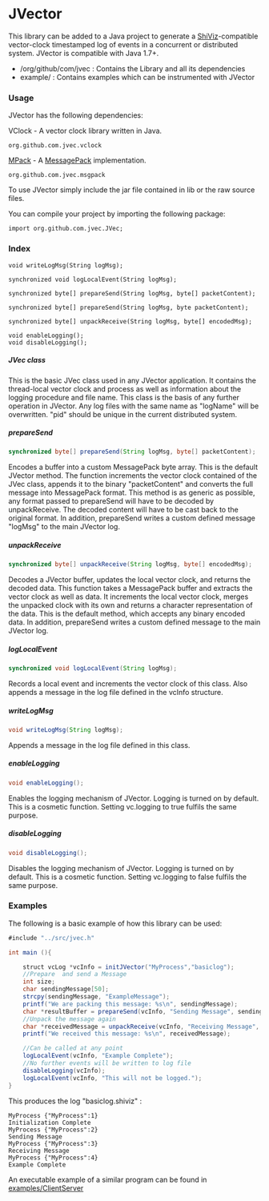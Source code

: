 JVector
========

This library can be added to a Java project to generate a [ShiViz](http://bestchai.bitbucket.org/shiviz/)-compatible vector-clock timestamped log of events in a concurrent or distributed system.
JVector is compatible with Java 1.7+.

* /org/github/com/jvec    : Contains the Library and all its dependencies
* example/  : Contains examples which can be instrumented with JVector


### Usage

JVector has the following dependencies:

VClock - A vector clock library written in Java.
```
org.github.com.jvec.vclock
```
[MPack](https://github.com/msgpack/msgpack-java) - A [MessagePack](http://msgpack.org/index.html) implementation.
```
org.github.com.jvec.msgpack
```

To use JVector simply include the jar file contained in lib or the raw source files.

You can compile your project by importing the following package:
```
import org.github.com.jvec.JVec;
```


### Index
```
void writeLogMsg(String logMsg);
```
```
synchronized void logLocalEvent(String logMsg);
```
```
synchronized byte[] prepareSend(String logMsg, byte[] packetContent);
```
```
synchronized byte[] prepareSend(String logMsg, byte packetContent);
```
```
synchronized byte[] unpackReceive(String logMsg, byte[] encodedMsg);
```
```
void enableLogging();
void disableLogging();
```
#####   JVec class

This is the basic JVec class used in any JVector application.
It contains the thread-local vector clock and process as well as information about the logging procedure and file name.
This class is the basis of any further operation in JVector.
Any log files with the same name as "logName" will be overwritten. "pid" should be unique in the current distributed system.

#####   prepareSend
```java
synchronized byte[] prepareSend(String logMsg, byte[] packetContent);
```
Encodes a buffer into a custom MessagePack byte array.
This is the default JVector method.
The function increments the vector clock contained of the JVec class, appends it to the binary "packetContent" and converts the full message into MessagePack format.
This method is as generic as possible, any format passed to prepareSend will have to be decoded by unpackReceive. The decoded content will have to be cast back to the original format.
In addition, prepareSend writes a custom defined message "logMsg" to the main JVector log.

#####   unpackReceive
```java
synchronized byte[] unpackReceive(String logMsg, byte[] encodedMsg);
```
Decodes a JVector buffer, updates the local vector clock, and returns the decoded data.
This function takes a MessagePack buffer and extracts the vector clock as well as data. It increments the local vector clock, merges the unpacked clock with its own and returns a character representation of the data.
This is the default method, which accepts any binary encoded data.
In addition, prepareSend writes a custom defined message to the main JVector log.

#####   logLocalEvent
```java
synchronized void logLocalEvent(String logMsg);
```
Records a local event and increments the vector clock of this class.
Also appends a message in the log file defined in the vcInfo structure.

#####   writeLogMsg

```java
void writeLogMsg(String logMsg);
```
Appends a message in the log file defined in this class.

#####   enableLogging
```java
void enableLogging();
```
Enables the logging mechanism of JVector. Logging is turned on by default.
This is a cosmetic function. Setting vc.logging to true fulfils the same purpose.

#####   disableLogging
```java
void disableLogging();
```
Disables the logging mechanism of JVector. Logging is turned on by default.
This is a cosmetic function. Setting vc.logging to false fulfils the same purpose.

###   Examples

The following is a basic example of how this library can be used:

```java
#include "../src/jvec.h"

int main (){

    struct vcLog *vcInfo = initJVector("MyProcess","basiclog");
    //Prepare  and send a Message
    int size;
    char sendingMessage[50];
    strcpy(sendingMessage, "ExampleMessage");
    printf("We are packing this message: %s\n", sendingMessage);
    char *resultBuffer = prepareSend(vcInfo, "Sending Message", sendingMessage, &size);
    //Unpack the message again
    char *receivedMessage = unpackReceive(vcInfo, "Receiving Message", resultBuffer, size);
    printf("We received this message: %s\n", receivedMessage);

    //Can be called at any point 
    logLocalEvent(vcInfo, "Example Complete");
    //No further events will be written to log file
    disableLogging(vcInfo);
    logLocalEvent(vcInfo, "This will not be logged.");
}
```

This produces the log "basiclog.shiviz" :

    MyProcess {"MyProcess":1}
    Initialization Complete
    MyProcess {"MyProcess":2}
    Sending Message
    MyProcess {"MyProcess":3}
    Receiving Message
    MyProcess {"MyProcess":4}
    Example Complete


An executable example of a similar program can be found in
[examples/ClientServer](https://github.com/DistributedClocks/JVector/blob/master/examples/client_server.c)
